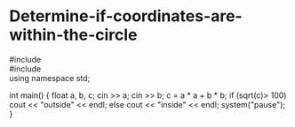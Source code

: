 # Determine-if-coordinates-are-within-the-circle
#include<iostream>  
#include<cmath>  
using namespace std;

int main()
{
	float a, b, c;
	cin >> a;
	cin >> b;
	c = a * a + b * b;
	if (sqrt(c)> 100)
		cout << "outside" << endl;
	else
		cout << "inside" << endl;
	system("pause");
}
